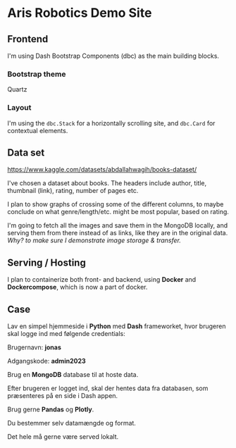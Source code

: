 # Aris Robotics Demo Site

## Frontend

I'm using Dash Bootstrap Components (dbc) as the main building blocks.

### Bootstrap theme

Quartz

### Layout

I'm using the `dbc.Stack` for a horizontally scrolling site, and `dbc.Card` for contextual elements.
 
## Data set

https://www.kaggle.com/datasets/abdallahwagih/books-dataset/

 I've chosen a dataset about books. The headers include author, title, thumbnail (link), rating, number of pages etc.

 I plan to show graphs of crossing some of the different columns, to maybe conclude on what genre/length/etc. might be most popular, based on rating.

 I'm going to fetch all the images and save them in the MongoDB locally, and serving them from there instead of as links, like they are in the original data. *Why? to make sure I demonstrate image storage & transfer.*

## Serving / Hosting

I plan to containerize both front- and backend, using __Docker__ and __Dockercompose__, which is now a part of docker.

## Case

Lav en simpel hjemmeside i __Python__ med __Dash__ frameworket, hvor brugeren skal logge ind med følgende credentials:

Brugernavn: __jonas__

Adgangskode: __admin2023__

Brug en __MongoDB__ database til at hoste data.

Efter brugeren er logget ind, skal der hentes data fra databasen, som præsenteres på en side i Dash appen.

Brug gerne __Pandas__ og __Plotly__.

Du bestemmer selv datamængde og format.

Det hele må gerne være served lokalt.
